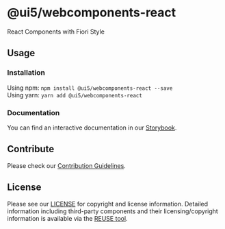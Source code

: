 # @ui5/webcomponents-react

React Components with Fiori Style

## Usage

### Installation
Using npm: `npm install @ui5/webcomponents-react --save`<br />
Using yarn: `yarn add @ui5/webcomponents-react`

### Documentation
You can find an interactive documentation in our [Storybook](https://sap.github.io/ui5-webcomponents-react/).

## Contribute
Please check our [Contribution Guidelines](https://github.com/SAP/ui5-webcomponents-react/blob/master/CONTRIBUTING.md).

## License
Please see our [LICENSE](https://github.com/SAP/ui5-webcomponents-react/blob/main/LICENSE) for copyright and license information.
Detailed information including third-party components and their licensing/copyright information is available via the [REUSE tool](https://api.reuse.software/info/github.com/SAP/ui5-webcomponents-react).

